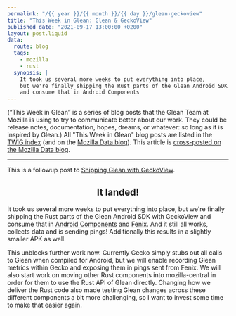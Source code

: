 ```yaml
---
permalink: "/{{ year }}/{{ month }}/{{ day }}/glean-geckoview"
title: "This Week in Glean: Glean & GeckoView"
published_date: "2021-09-17 13:00:00 +0200"
layout: post.liquid
data:
  route: blog
  tags:
    - mozilla
    - rust
  synopsis: |
    It took us several more weeks to put everything into place,
    but we're finally shipping the Rust parts of the Glean Android SDK with GeckoView
    and consume that in Android Components
---
```


(“This Week in Glean” is a series of blog posts that the Glean Team at Mozilla is using to try to communicate better about our work. They could be release notes, documentation, hopes, dreams, or whatever: so long as it is inspired by Glean.)
All "This Week in Glean" blog posts are listed in the [TWiG index](https://mozilla.github.io/glean/book/appendix/twig.html)
(and on the [Mozilla Data blog](https://blog.mozilla.org/data/category/glean/)).
This article is [cross-posted on the Mozilla Data blog][datablog].

[datablog]: https://blog.mozilla.org/data/2021/09/17/this-week-in-glean-glean-geckoview/

---

This is a followup post to [Shipping Glean with GeckoView](/2021/07/26/shipping-glean-with-geckoview/).

<center>

## It landed!

</center>

It took us several more weeks to put everything into place, but we're finally shipping the Rust parts of the Glean Android SDK with GeckoView
and consume that in [Android Components](https://github.com/mozilla-mobile/android-components/pull/10828) and [Fenix](https://github.com/mozilla-mobile/fenix/pull/20889).
And it still all works, collects data and is sending pings!
Additionally this results in a slightly smaller APK as well.

This unblocks further work now.
Currently Gecko simply stubs out all calls to Glean when compiled for Android,
but we will enable recording Glean metrics within Gecko and exposing them in pings sent from Fenix.
We will also start work on moving other Rust components into mozilla-central in order for them to use the Rust API of Glean directly.
Changing how we deliver the Rust code also made testing Glean changes across these different components a bit more challenging,
so I want to invest some time to make that easier again.
